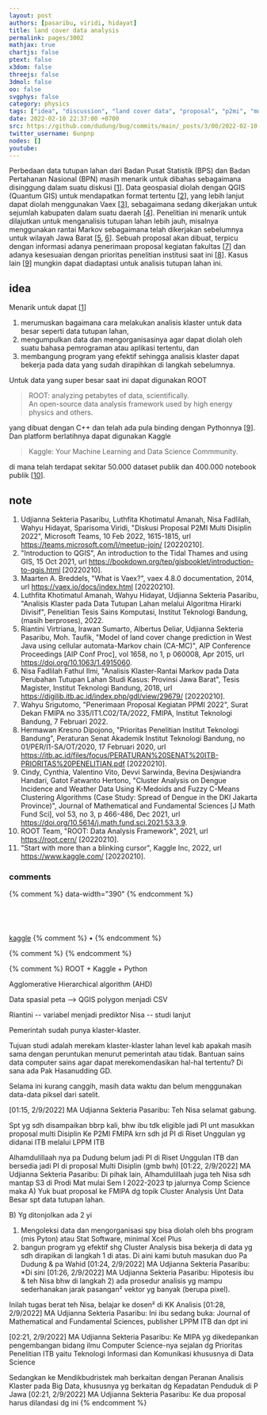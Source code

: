 ```yaml
---
layout: post
authors: [pasaribu, viridi, hidayat]
title: land cover data analysis
permalink: pages/3002
mathjax: true
chartjs: false
ptext: false
x3dom: false
threejs: false
3dmol: false
oo: false
svgphys: false
category: physics
tags: ["idea", "discussion", "land cover data", "proposal", "p2mi", "multi-discipline"]
date: 2022-02-10 22:37:00 +0700
src: https://github.com/dudung/bug/commits/main/_posts/3/00/2022-02-10-land-cover-data-analysis.md
twitter_username: 6unpnp
nodes: []
youtube:
---
```

Perbedaan data tutupan lahan dari Badan Pusat Statistik (BPS) dan Badan Pertahanan Nasional (BPN) masih menarik untuk dibahas sebagaimana disinggung dalam suatu diskusi [[1](#r01)]. Data geospasial diolah dengan QGIS (Quantum GIS) untuk mendapatkan format tertentu [[2](#r02)], yang lebih lanjut dapat diolah menggunakan Vaex [[3](#r03)], sebagaimana sedang dikerjakan untuk sejumlah kabupaten dalam suatu daerah [[4](#r04)]. Penelitian ini menarik untuk dilajutkan untuk menganalisis tutupan lahan lebih jauh, misalnya menggunakan rantai Markov sebagaimana telah dikerjakan sebelumnya untuk wilayah Jawa Barat [[5](#r05), [6](#r06)]. Sebuah proposal akan dibuat, terpicu dengan informasi adanya penerimaan proposal kegiatan fakultas [[7](#r07)] dan adanya kesesuaian dengan prioritas penelitian institusi saat ini [[8](#r08)]. Kasus lain [[9](#r09)] mungkin dapat diadaptasi untuk analisis tutupan lahan ini.


## idea
Menarik untuk dapat [[1](#r01)]
1. merumuskan bagaimana cara melakukan analisis klaster untuk data besar seperti data tutupan lahan,
2. mengumpulkan data dan mengorganisasinya agar dapat diolah oleh suatu bahasa pemrograman atau aplikasi tertentu, dan
3. membangung program yang efektif sehingga analisis klaster dapat bekerja pada data yang sudah dirapihkan di langkah sebelumnya.

Untuk data yang super besar saat ini dapat digunakan ROOT

> ROOT: analyzing petabytes of data, scientifically. \
> An open-source data analysis framework used by high energy physics and others.

yang dibuat dengan C++ dan telah ada pula binding dengan Pythonnya  [[9](#r09)]. Dan platform berlatihnya dapat digunakan Kaggle

> Kaggle: Your Machine Learning and Data Science Commmunity.

di mana telah terdapat sekitar 50.000 dataset publik dan 400.000 notebook publik [[10](#r10)].


## note
1. <a name='r01'></a>Udjianna Sekteria Pasaribu, Luthfita Khotimatul Amanah, Nisa Fadlilah, Wahyu Hidayat, Sparisoma Viridi, "Diskusi Proposal P2MI Multi Disiplin 2022", Microsoft Teams, 10 Feb 2022, 1615-1815, url <https://teams.microsoft.com/l/meetup-join/> [20220210].
2. <a name='r02'></a>"Introduction to QGIS", An introduction to the Tidal Thames and using GIS, 15 Oct 2021, url <https://bookdown.org/tep/gisbooklet/introduction-to-qgis.html> [20220210].
3. <a name='r03'></a>Maarten A. Breddels, "What is Vaex?", vaex 4.8.0 documentation, 2014, url <https://vaex.io/docs/index.html> [20220210].
4. <a name='r04'></a>Luthfita Khotimatul Amanah, Wahyu Hidayat, Udjianna Sekteria Pasaribu, "Analisis Klaster pada Data Tutupan Lahan melalui Algoritma Hirarki Divisif", Penelitian Tesis Sains Komputasi, Institut Teknologi Bandung, (masih berproses), 2022.
5. <a name='r05'></a>Riantini Virtriana, Irawan Sumarto, Albertus Deliar, Udjianna Sekteria Pasaribu, Moh. Taufik, "Model of land cover change prediction in West Java using cellular automata-Markov chain (CA-MC)", AIP Conference Proceedings [AIP Conf Proc], vol 1658, no 1, p 060008, Apr 2015, url <https://doi.org/10.1063/1.4915060>.
6. <a name='r06'></a>Nisa Fadlilah Fathul Ilmi, "Analisis Klaster-Rantai Markov pada Data Perubahan Tutupan Lahan Studi Kasus: Provinsi Jawa Barat", Tesis Magister, Institut Teknologi Bandung, 2018, url <https://digilib.itb.ac.id/index.php/gdl/view/29679/> [20220210].
7. <a name='r07'></a>Wahyu Srigutomo, "Penerimaan Proposal Kegiatan PPMI 2022", Surat Dekan FMIPA no 335/IT1.C02/TA/2022, FMIPA, Institut Teknologi Bandung, 7 Februari 2022.
8. <a name='r08'></a>Hermawan Kresno Dipojono, "Prioritas Penelitian Institut Teknologi Bandung", Peraturan Senat Akademik Institut Teknologi Bandung, no 01/PER/I1-SA/OT/2020, 17 Februari 2020, url <https://itb.ac.id/files/focus/PERATURAN%20SENAT%20ITB-PRIORITAS%20PENELITIAN.pdf> [20220210].
9. <a name='r09'></a>Cindy, Cynthia, Valentino Vito, Devvi Sarwinda, Bevina Desjwiandra Handari, Gatot Fatwanto Hertono, "Cluster Analysis on Dengue Incidence and Weather Data Using K-Medoids and Fuzzy C-Means Clustering Algorithms (Case Study: Spread of Dengue in the DKI Jakarta Province)", Journal of Mathematical and Fundamental Sciences [J Math Fund Sci], vol 53, no 3, p 466-486, Dec 2021, url <https://doi.org/10.5614/j.math.fund.sci.2021.53.3.9>.
10. <a name='r10'></a>ROOT Team, "ROOT: Data Analysis Framework", 2021, url <https://root.cern/> [20220210].
11. <a name='r11'></a>"Start with more than a blinking cursor", Kaggle Inc, 2022, url <https://www.kaggle.com/> [20220210].

### comments
{% comment %} data-width="390" {% endcomment %}


## &nbsp;
[kaggle](4010.html)
{% comment %} []() &bull; []() {% endcomment %}


<ans>
</ans>


{% comment %}
{% endcomment %}

{% comment %}
ROOT + Kaggle + Python

Agglomerative Hierarchical algorithm (AHD)

Data spasial peta --> QGIS polygon menjadi CSV

Riantini -- variabel menjadi prediktor
Nisa -- studi lanjut 

Pemerintah sudah punya klaster-klaster.

Tujuan studi adalah merekam klaster-klaster lahan level kab apakah masih sama dengan peruntukan menurut pemerintah atau tidak. Bantuan sains data  computer sains agar dapat merekomendasikan hal-hal tertentu? Di sana ada Pak Hasanudding GD.

Selama ini kurang canggih, masih data waktu dan belum menggunakan data-data piksel dari satelit.

[01:15, 2/9/2022] MA Udjianna Sekteria Pasaribu: Teh Nisa selamat gabung.

Spt yg sdh disampaikan bbrp kali, bhw ibu tdk eligible jadi PI unt masukkan proposal multi Disiplin Ke P2MI FMIPA krn sdh jd PI di Riset Unggulan yg didanai ITB melalui LPPM ITB

Alhamdulillaah nya pa Dudung belum jadi PI di Riset Unggulan ITB dan bersedia jadi PI di proposal Multi Disiplin (gmb bwh)
[01:22, 2/9/2022] MA Udjianna Sekteria Pasaribu: Di pihak lain, Alhamdulillaah juga teh Nisa sdh mantap S3 di Prodi Mat mulai Sem I 2022-2023 tp jalurnya Comp Science maka
A) Yuk buat proposal ke FMIPA dg topik Cluster Analysis Unt Data Besar spt data tutupan lahan.

B) Yg ditonjolkan ada 2 yi
1) Mengoleksi data dan mengorganisasi spy bisa diolah oleh bhs program (mis Pyton) atau Stat Software, minimal Xcel Plus
2) bangun program yg efektif shg Cluster Analysis bisa bekerja di data yg sdh dirapikan di langkah 1 di atas.
Di aini kami butuh masukan duo Pa Dudung & pa Wahid
[01:24, 2/9/2022] MA Udjianna Sekteria Pasaribu: *Di sini
[01:26, 2/9/2022] MA Udjianna Sekteria Pasaribu: Hipotesis ibu & teh Nisa bhw di langkah 2) ada prosedur analisis yg mampu sederhanakan jarak pasangan² vektor yg banyak (berupa pixel).

Inilah tugas berat teh Nisa, belajar ke dosen² di KK Analisis
[01:28, 2/9/2022] MA Udjianna Sekteria Pasaribu: Ini ibu sedang buka: Journal of Mathematical and Fundamental Sciences, publisher LPPM ITB dan dpt ini

[02:21, 2/9/2022] MA Udjianna Sekteria Pasaribu: Ke MIPA yg dikedepankan pengembangan bidang ilmu Computer Science-nya sejalan dg Prioritas Penelitian ITB yaitu  Teknologi Informasi dan Komunikasi khususnya di Data Science

Sedangkan ke Mendikbudristek mah berkaitan dengan Peranan Analisis Klaster pada Big Data, khususnya yg berkaitan dg Kepadatan Penduduk di P Jawa
[02:21, 2/9/2022] MA Udjianna Sekteria Pasaribu: Ke dua proposal harus dilandasi dg  ini
{% endcomment %}